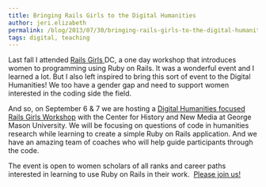 ```yaml
---
title: Bringing Rails Girls to the Digital Humanities
author: jeri.elizabeth
permalink: /blog/2013/07/30/bringing-rails-girls-to-the-digital-humanities/
tags: digital, teaching
---
```

Last fall I attended [Rails Girls ][1]DC, a one day workshop that introduces women to programming using Ruby on Rails. It was a wonderful event and I learned a lot. But I also left inspired to bring this sort of event to the Digital Humanities! We too have a gender gap and need to support women interested in the coding side the field.

And so, on September 6 & 7 we are hosting a [Digital Humanities focused Rails Girls Workshop][2] with the Center for History and New Media at George Mason University. We will be focusing on questions of code in humanities research while learning to create a simple Ruby on Rails application. And we have an amazing team of coaches who will help guide participants through the code.

The event is open to women scholars of all ranks and career paths interested in learning to use Ruby on Rails in their work.  [Please join us!][2]

 [1]: http://railsgirls.com/
 [2]: http://railsgirls.com/digitalhumanities_fairfax